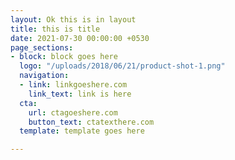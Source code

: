 ```yaml
---
layout: Ok this is in layout
title: this is title
date: 2021-07-30 00:00:00 +0530
page_sections:
- block: block goes here
  logo: "/uploads/2018/06/21/product-shot-1.png"
  navigation:
  - link: linkgoeshere.com
    link_text: link is here
  cta:
    url: ctagoeshere.com
    button_text: ctatexthere.com
  template: template goes here

---
```


